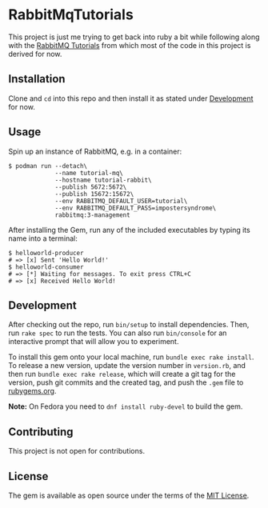 # RabbitMqTutorials

This project is just me trying to get back into ruby a bit while following along with the [RabbitMQ Tutorials](https://www.rabbitmq.com/getstarted.html)
from which most of the code in this project is derived for now.

## Installation

Clone and `cd` into this repo and then install it as stated under [Development](#development) for now.

## Usage

Spin up an instance of RabbitMQ, e.g. in a container:

```shell
$ podman run --detach\
             --name tutorial-mq\
             --hostname tutorial-rabbit\
             --publish 5672:5672\
             --publish 15672:15672\
             --env RABBITMQ_DEFAULT_USER=tutorial\
             --env RABBITMQ_DEFAULT_PASS=impostersyndrome\
             rabbitmq:3-management
```

After installing the Gem, run any of the included executables by typing its name into a terminal:

```shell
$ helloworld-producer 
# => [x] Sent 'Hello World!'
$ helloworld-consumer 
# => [*] Waiting for messages. To exit press CTRL+C
# => [x] Received Hello World!
```

## Development

After checking out the repo, run `bin/setup` to install dependencies. Then, run `rake spec` to run the tests. You can also run `bin/console` for an interactive prompt that will allow you to experiment.

To install this gem onto your local machine, run `bundle exec rake install`. To release a new version, update the version number in `version.rb`, and then run `bundle exec rake release`, which will create a git tag for the version, push git commits and the created tag, and push the `.gem` file to [rubygems.org](https://rubygems.org).

**Note:** On Fedora you need to `dnf install ruby-devel` to build the gem.

## Contributing

This project is not open for contributions.

## License

The gem is available as open source under the terms of the [MIT License](https://opensource.org/licenses/MIT).
